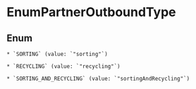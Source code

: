 
# EnumPartnerOutboundType

## Enum


    * `SORTING` (value: `"sorting"`)

    * `RECYCLING` (value: `"recycling"`)

    * `SORTING_AND_RECYCLING` (value: `"sortingAndRecycling"`)



